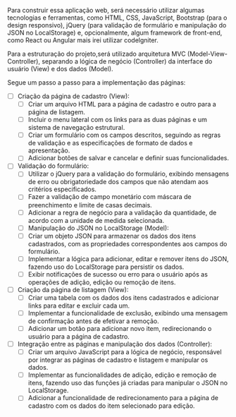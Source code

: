 Para construir essa aplicação web, será necessário utilizar algumas tecnologias e ferramentas, como HTML, CSS, JavaScript, Bootstrap (para o design responsivo), jQuery (para validação de formulário e manipulação do JSON no LocalStorage) e, opcionalmente, algum framework de front-end, como React ou Angular mais irei utilizar codelgniter.

Para a estruturação do projeto,será utilizado arquitetura MVC (Model-View-Controller), separando a lógica de negócio (Controller) da interface do usuário (View) e dos dados (Model).

Segue um passo a passo para a implementação das páginas:

- [ ] Criação da página de cadastro (View):
    - [ ] Criar um arquivo HTML para a página de cadastro e outro para a página de listagem.
    - [ ] Incluir o menu lateral com os links para as duas páginas e um sistema de navegação estrutural.
    - [ ] Criar um formulário com os campos descritos, seguindo as regras de validação e as especificações de formato de dados e apresentação.
    - [ ] Adicionar botões de salvar e cancelar e definir suas funcionalidades.
- [ ] Validação do formulário:
    - [ ] Utilizar o jQuery para a validação do formulário, exibindo mensagens de erro ou obrigatoriedade dos campos que não atendam aos critérios especificados.
    - [ ] Fazer a validação de campo monetário com máscara de preenchimento e limite de casas decimais.
    - [ ] Adicionar a regra de negócio para a validação da quantidade, de acordo com a unidade de medida selecionada.
    - [ ] Manipulação do JSON no LocalStorage (Model):
    - [ ] Criar um objeto JSON para armazenar os dados dos itens cadastrados, com as propriedades correspondentes aos campos do formulário.
    - [ ] Implementar a lógica para adicionar, editar e remover itens do JSON, fazendo uso do LocalStorage para persistir os dados.
    - [ ] Exibir notificações de sucesso ou erro para o usuário após as operações de adição, edição ou remoção de itens.
- [ ] Criação da página de listagem (View):
    - [ ] Criar uma tabela com os dados dos itens cadastrados e adicionar links para editar e excluir cada um.
    - [ ] Implementar a funcionalidade de exclusão, exibindo uma mensagem de confirmação antes de efetivar a remoção.
    - [ ] Adicionar um botão para adicionar novo item, redirecionando o usuário para a página de cadastro.
- [ ] Integração entre as páginas e manipulação dos dados (Controller):
    - [ ] Criar um arquivo JavaScript para a lógica de negócio, responsável por integrar as páginas de cadastro e listagem e manipular os dados.
    - [ ] Implementar as funcionalidades de adição, edição e remoção de itens, fazendo uso das funções já criadas para manipular o JSON no LocalStorage.
    - [ ] Adicionar a funcionalidade de redirecionamento para a página de cadastro com os dados do item selecionado para edição.
